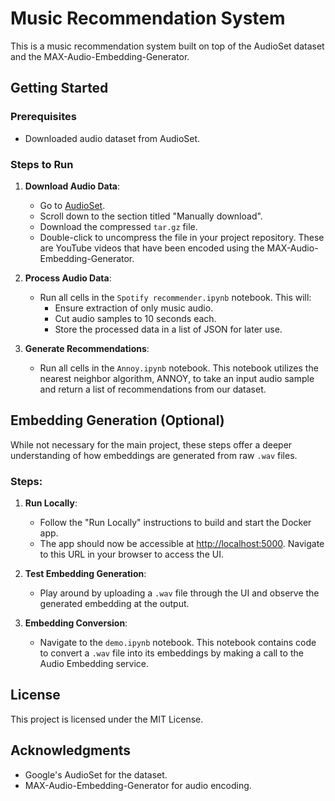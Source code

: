 # Music Recommendation System

This is a music recommendation system built on top of the AudioSet dataset and the MAX-Audio-Embedding-Generator.

## Getting Started

### Prerequisites
- Downloaded audio dataset from AudioSet.

### Steps to Run

1. **Download Audio Data**:
   - Go to [AudioSet](https://research.google.com/audioset/).
   - Scroll down to the section titled "Manually download".
   - Download the compressed `tar.gz` file.
   - Double-click to uncompress the file in your project repository. These are YouTube videos that have been encoded using the MAX-Audio-Embedding-Generator.

2. **Process Audio Data**:
   - Run all cells in the `Spotify recommender.ipynb` notebook. This will:
     - Ensure extraction of only music audio.
     - Cut audio samples to 10 seconds each.
     - Store the processed data in a list of JSON for later use.

3. **Generate Recommendations**:
   - Run all cells in the `Annoy.ipynb` notebook. This notebook utilizes the nearest neighbor algorithm, ANNOY, to take an input audio sample and return a list of recommendations from our dataset.

## Embedding Generation (Optional)

While not necessary for the main project, these steps offer a deeper understanding of how embeddings are generated from raw `.wav` files.

### Steps:

1. **Run Locally**:
   - Follow the "Run Locally" instructions to build and start the Docker app.
   - The app should now be accessible at [http://localhost:5000](http://localhost:5000). Navigate to this URL in your browser to access the UI.

2. **Test Embedding Generation**:
   - Play around by uploading a `.wav` file through the UI and observe the generated embedding at the output.

3. **Embedding Conversion**:
   - Navigate to the `demo.ipynb` notebook. This notebook contains code to convert a `.wav` file into its embeddings by making a call to the Audio Embedding service.

## License

This project is licensed under the MIT License.

## Acknowledgments
- Google's AudioSet for the dataset.
- MAX-Audio-Embedding-Generator for audio encoding.

